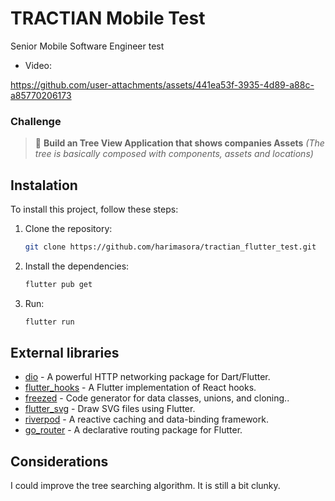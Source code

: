 # TRACTIAN Mobile Test

Senior Mobile Software Engineer test

- Video:

https://github.com/user-attachments/assets/441ea53f-3935-4d89-a88c-a85770206173

### Challenge

> 📌  **Build an Tree View Application that shows companies Assets** 
*(The tree is basically composed with components, assets and locations)*

## Instalation

To install this project, follow these steps:

1. Clone the repository:
    ```sh
    git clone https://github.com/harimasora/tractian_flutter_test.git
    ```
2. Install the dependencies:
    ```sh
    flutter pub get
    ```
3. Run:
    ```sh
    flutter run
    ```

## External libraries

- [dio](https://pub.dev/packages/dio) - A powerful HTTP networking package for Dart/Flutter.
- [flutter_hooks](https://pub.dev/packages/flutter_hooks) - A Flutter implementation of React hooks.
- [freezed](https://pub.dev/packages/freezed) - Code generator for data classes, unions, and cloning..
- [flutter_svg](https://pub.dev/packages/flutter_svg) - Draw SVG files using Flutter.
- [riverpod](https://pub.dev/packages/riverpod) - A reactive caching and data-binding framework.
- [go_router](https://pub.dev/packages/go_router) - A declarative routing package for Flutter.

## Considerations

I could improve the tree searching algorithm. It is still a bit clunky.